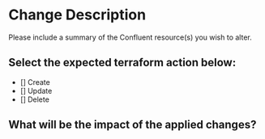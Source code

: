 # Change Description

Please include a summary of the Confluent resource(s) you wish to alter.

##  Select the expected terraform action below:

- [] Create
- [] Update
- [] Delete

## What will be the impact of the applied changes?